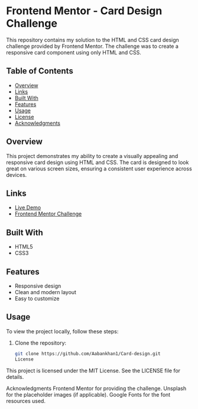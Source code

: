 # Frontend Mentor - Card Design Challenge

This repository contains my solution to the HTML and CSS card design challenge provided by Frontend Mentor. The challenge was to create a responsive card component using only HTML and CSS.

## Table of Contents

- [Overview](#overview)
- [Links](#links)
- [Built With](#built-with)
- [Features](#features)
- [Usage](#usage)
- [License](#license)
- [Acknowledgments](#acknowledgments)

## Overview

This project demonstrates my ability to create a visually appealing and responsive card design using HTML and CSS. The card is designed to look great on various screen sizes, ensuring a consistent user experience across devices.

## Links

- [Live Demo](https://669699d6296a3fcdd49452a4--jolly-marshmallow-f1c34c.netlify.app/)
- [Frontend Mentor Challenge](https://www.frontendmentor.io/challenges)

## Built With

- HTML5
- CSS3

## Features

- Responsive design
- Clean and modern layout
- Easy to customize

## Usage

To view the project locally, follow these steps:

1. Clone the repository:
   ```bash
   git clone https://github.com/Aabankhan1/Card-design.git
   License
This project is licensed under the MIT License. See the LICENSE file for details.

Acknowledgments
Frontend Mentor for providing the challenge.
Unsplash for the placeholder images (if applicable).
Google Fonts for the font resources used.
